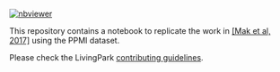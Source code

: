 [![nbviewer](https://img.shields.io/badge/view%20on-nbviewer-brightgreen.svg)](https://github.com/LivingPark-MRI/mak-etal/blob/main/mak-etal-2017.ipynb)

This repository contains a notebook to replicate the work in [[Mak et al, 2017]](https://www.sciencedirect.com/science/article/pii/S0197458017300830) using the PPMI dataset.

Please check the LivingPark [contributing guidelines](https://github.com/LivingPark-MRI/documentation).